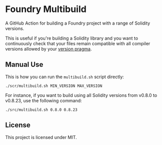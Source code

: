 # Foundry Multibuild

A GitHub Action for building a Foundry project with a range of Solidity versions.

This is useful if you're building a Solidity library and you want to continuously check that your files remain
compatible with all compiler versions allowed by your [version pragma][version-pragma].

## Manual Use

This is how you can run the `multibuild.sh` script directly:

```shell
./scr/multibuild.sh MIN_VERSION MAX_VERSION
```

For instance, if you want to build using all Solidity versions from v0.8.0 to v0.8.23, use the following command:

```shell
./src/multibuild.sh 0.8.0 0.8.23
```

## License

This project is licensed under MIT.

<!-- Links -->

[version-pragma]: https://docs.soliditylang.org/en/v0.8.23/layout-of-source-files.html?highlight=pragma#version-pragma
